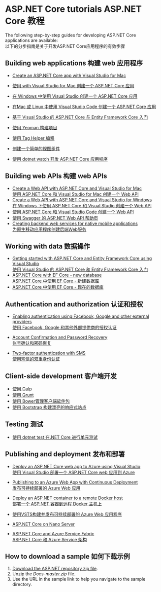 
# ASP.NET Core tutorials   ASP.NET Core 教程

The following step-by-step guides for developing ASP.NET Core applications are available:  
以下的分步指南是关于开发ASP.NET Core应用程序的有效步骤

## Building web applications  构建 web 应用程序

* [Create an ASP.NET Core app with Visual Studio for Mac](xref:tutorials/first-mvc-app-mac/start-mvc)
* [使用 with Visual Studio for Mac 创建一个 ASP.NET Core 应用](xref:tutorials/first-mvc-app-mac/start-mvc)
* [在 Windows 中使用 Visual Studio 创建一个 ASP.NET Core 应用 ](first-mvc-app/index.md)

* [在Mac 或 Linux 中使用 Visual Studio Code 创建一个 ASP.NET Core 应用 ](first-mvc-app-xplat/index.md)

* [基于 Visual Studio 的 ASP.NET Core 与 Entity Framework Core 入门](../data/ef-mvc/index.md)

* [使用 Yeoman 构建项目](../client-side/yeoman.md)

* [使用 Tag Helper 编程](../mvc/views/tag-helpers/authoring.md)

* [创建一个简单的视图组件](../mvc/views/view-components.md#walkthrough-creating-a-simple-view-component)

* [使用 dotnet watch 开发 ASP.NET Core 应用程序](dotnet-watch.md)

## Building web APIs  构建 web APIs
* [Create a Web API with ASP.NET Core and Visual Studio for Mac](xref:tutorials/first-web-api-mac)  
[使用 ASP.NET Core 和 Visual Studio for Mac 创建一个 Web API ](xref:tutorials/first-web-api-mac)
* [Create a Web API with ASP.NET Core and Visual Studio for Windows ](first-web-api.md)  
[在 Windows 下使用 ASP.NET Core 和 Visual Studio 创建一个 Web API](first-web-api.md)
* [使用 ASP.NET Core 和 Visual Studio Code 创建一个 Web API](web-api-vsc.md)
* [使用 Swagger 的 ASP.NET Web API 帮助页](web-api-help-pages-using-swagger.md)
* [Creating backend web services for native mobile applications](../mobile/native-mobile-backend.md)  
[为原生移动应用程序创建后端Web服务](../mobile/native-mobile-backend.md)

## Working with data  数据操作
* [Getting started with ASP.NET Core and Entity Framework Core using Visual Studio](../data/ef-mvc/index.md)  
[使用 Visual Studio 的 ASP.NET Core 和 Entity Framework Core 入门](../data/ef-mvc/index.md)  
* [ASP.NET Core with EF Core - new database](https://docs.microsoft.com/ef/core/get-started/aspnetcore/new-db)  
[ASP.NET Core 中使用 EF Core - 新建数据库](https://docs.microsoft.com/ef/core/get-started/aspnetcore/new-db)
* [ASP.NET Core 中使用 EF Core - 现在的数据库](https://docs.microsoft.com/ef/core/get-started/aspnetcore/existing-db)  


## Authentication and authorization  认证和授权
* [Enabling authentication using Facebook, Google and other external providers](../security/authentication/social/index.md)   
[使用 Facebook, Google 和其他外部提供商的授权认证](../security/authentication/social/index.md)

* [Account Confirmation and Password Recovery](../security/authentication/accconfirm.md)  
[账号确认和密码恢复](../security/authentication/accconfirm.md)

* [Two-factor authentication with SMS](../security/authentication/2fa.md)  
[使用短信的双重身份认证](../security/authentication/2fa.md)

## Client-side development  客户端开发
* [使用 Gulp](../client-side/using-gulp.md)
* [使用 Grunt](../client-side/using-grunt.md)
* [ 使用 Bower管理客户端软件包](../client-side/bower.md)
* [使用 Bootstrap 构建漂亮的响应式站点](../client-side/bootstrap.md)

## Testing 测试
* [使用 dotnet test 在.NET Core 进行单元测试](https://docs.microsoft.com/dotnet/articles/core/testing/unit-testing-with-dotnet-test)

## Publishing and deployment 发布和部署
* [Deploy an ASP.NET Core web app to Azure using Visual Studio](publish-to-azure-webapp-using-vs.md)  
[使用 Visual Studio 部署一个 ASP.NET Core web 应用到 Azure ](publish-to-azure-webapp-using-vs.md)
* [Publishing to an Azure Web App with Continuous Deployment](../publishing/azure-continuous-deployment.md)  
[ 发布可持续部署的 Azure Web 应用](../publishing/azure-continuous-deployment.md) 
* [Deploy an ASP.NET container to a remote Docker host](https://docs.microsoft.com/azure/vs-azure-tools-docker-hosting-web-apps-in-docker)  
[部署一个 ASP.NET 容器到远程 Docker 主机上](https://docs.microsoft.com/azure/vs-azure-tools-docker-hosting-web-apps-in-docker)
* [使用VSTS构建并发布可持续部署的 Azure Web 应用程序](../publishing/vsts-continuous-deployment.md)


* [ASP.NET Core on Nano Server](nano-server.md)
* [ASP.NET Core and Azure Service Fabric](https://docs.microsoft.com/azure/service-fabric/service-fabric-add-a-web-frontend)  
[ASP.NET Core 和 Azure Service 架构](https://docs.microsoft.com/azure/service-fabric/service-fabric-add-a-web-frontend)

<a name="download"></a> 
## How to download a sample  如何下载示例
1. [Download the ASP.NET repository zip file](https://github.com/aspnet/docs/archive/master.zip).
1. Unzip the *Docs-master.zip* file.
1. Use the URL in the sample link to help you navigate to the sample directory. 
